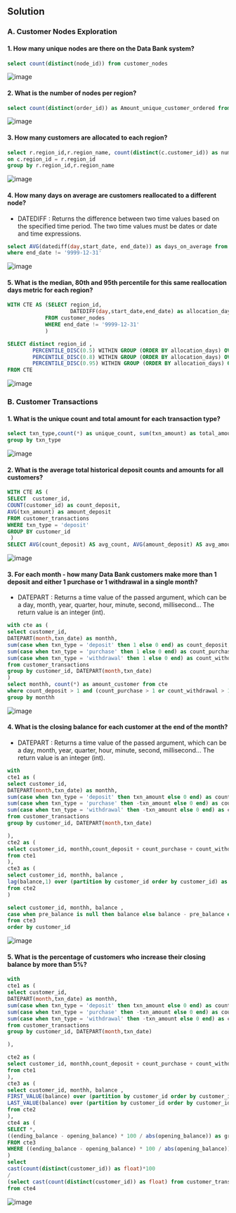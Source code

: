 ## Solution
### A. Customer Nodes Exploration
#### 1. How many unique nodes are there on the Data Bank system?
```sql
select count(distinct(node_id)) from customer_nodes
```
![image](https://github.com/DooPhiLong/8-Week-SQL-Challenge/assets/120476961/a387fdb5-7852-4473-b232-c6eff273aa24)
#### 2. What is the number of nodes per region?
```sql
select count(distinct(order_id)) as Amount_unique_customer_ordered from #customer_orders
```
![image](https://github.com/DooPhiLong/8-Week-SQL-Challenge/assets/120476961/1fad546e-daa9-404e-8a69-b56c0bcb539b)
#### 3. How many customers are allocated to each region?
```sql
select r.region_id,r.region_name, count(distinct(c.customer_id)) as number_of_cus from customer_nodes as c join regions as r
on c.region_id = r.region_id
group by r.region_id,r.region_name
```
![image](https://github.com/DooPhiLong/8-Week-SQL-Challenge/assets/120476961/572bed54-bc46-4030-8da8-5460a7587792)
#### 4. How many days on average are customers reallocated to a different node?
- DATEDIFF : Returns the difference between two time values based on the specified time period. The two time values must be dates or date and time expressions.
```sql
select AVG(datediff(day,start_date, end_date)) as days_on_average from customer_nodes
where end_date != '9999-12-31'
```
![image](https://github.com/DooPhiLong/8-Week-SQL-Challenge/assets/120476961/3dfd7189-1b3f-4830-9e32-76f6731cb60c)
#### 5. What is the median, 80th and 95th percentile for this same reallocation days metric for each region?
```sql
WITH CTE AS (SELECT region_id,
                    DATEDIFF(day,start_date,end_date) as allocation_days
            FROM customer_nodes
            WHERE end_date != '9999-12-31'
            )

SELECT distinct region_id , 
        PERCENTILE_DISC(0.5) WITHIN GROUP (ORDER BY allocation_days) OVER (PARTITION BY region_id) AS median,
        PERCENTILE_DISC(0.8) WITHIN GROUP (ORDER BY allocation_days) OVER (PARTITION BY region_id) AS #80th_percentile,
        PERCENTILE_DISC(0.95) WITHIN GROUP (ORDER BY allocation_days) OVER (PARTITION BY region_id) AS #95TH_percentile
FROM CTE
```
![image](https://github.com/DooPhiLong/8-Week-SQL-Challenge/assets/120476961/fe038451-4ec9-4b84-809b-3ffb1a12922e)

### B. Customer Transactions
#### 1. What is the unique count and total amount for each transaction type?
```sql
select txn_type,count(*) as unique_count, sum(txn_amount) as total_amount from customer_transactions
group by txn_type
```
![image](https://github.com/DooPhiLong/8-Week-SQL-Challenge/assets/120476961/250fa59f-65a8-4376-bf02-b3668ca7d7c4)

#### 2. What is the average total historical deposit counts and amounts for all customers?
```sql
WITH CTE AS (
SELECT  customer_id,
COUNT(customer_id) as count_deposit, 
AVG(txn_amount) as amount_deposit
FROM customer_transactions 
WHERE txn_type = 'deposit'
GROUP BY customer_id
 )   
SELECT AVG(count_deposit) AS avg_count, AVG(amount_deposit) AS avg_amount FROM CTE
```
![image](https://github.com/DooPhiLong/8-Week-SQL-Challenge/assets/120476961/e7623908-75d1-4150-853c-1ef19b605f98)

#### 3. For each month - how many Data Bank customers make more than 1 deposit and either 1 purchase or 1 withdrawal in a single month?
- DATEPART : Returns a time value of the passed argument, which can be a day, month, year, quarter, hour, minute, second, millisecond... The return value is an integer (int).
```sql
with cte as (
select customer_id,  
DATEPART(month,txn_date) as monthh,
sum(case when txn_type = 'deposit' then 1 else 0 end) as count_deposit,
sum(case when txn_type = 'purchase' then 1 else 0 end) as count_purchase,
sum(case when txn_type = 'withdrawal' then 1 else 0 end) as count_withdrawal
from customer_transactions
group by customer_id, DATEPART(month,txn_date)
)
select monthh, count(*) as amount_customer from cte
where count_deposit > 1 and (count_purchase > 1 or count_withdrawal > 1) 
group by monthh
```
![image](https://github.com/DooPhiLong/8-Week-SQL-Challenge/assets/120476961/f8cfb717-c539-46aa-a0b4-5e85f1419ab9)

#### 4. What is the closing balance for each customer at the end of the month?
- DATEPART : Returns a time value of the passed argument, which can be a day, month, year, quarter, hour, minute, second, millisecond... The return value is an integer (int).
```sql
with 
cte1 as (
select customer_id,  
DATEPART(month,txn_date) as monthh,
sum(case when txn_type = 'deposit' then txn_amount else 0 end) as count_deposit,
sum(case when txn_type = 'purchase' then -txn_amount else 0 end) as count_purchase,
sum(case when txn_type = 'withdrawal' then -txn_amount else 0 end) as count_withdrawal
from customer_transactions
group by customer_id, DATEPART(month,txn_date)

),
cte2 as (
select customer_id, monthh,count_deposit + count_purchase + count_withdrawal as balance 
from cte1
),
cte3 as (
select customer_id, monthh, balance , 
lag(balance,1) over (partition by customer_id order by customer_id) as pre_balance
from cte2
)

select customer_id, monthh, balance , 
case when pre_balance is null then balance else balance - pre_balance end as chanced_balance
from cte3
order by customer_id
``` 
![image](https://github.com/DooPhiLong/8-Week-SQL-Challenge/assets/120476961/ac3d4569-52d1-486d-837f-c14bafa6b307)


#### 5. What is the percentage of customers who increase their closing balance by more than 5%?
```sql
with 
cte1 as (
select customer_id,  
DATEPART(month,txn_date) as monthh,
sum(case when txn_type = 'deposit' then txn_amount else 0 end) as count_deposit,
sum(case when txn_type = 'purchase' then -txn_amount else 0 end) as count_purchase,
sum(case when txn_type = 'withdrawal' then -txn_amount else 0 end) as count_withdrawal
from customer_transactions
group by customer_id, DATEPART(month,txn_date)

),

cte2 as (
select customer_id, monthh,count_deposit + count_purchase + count_withdrawal as balance 
from cte1
),
cte3 as (
select customer_id, monthh, balance , 
FIRST_VALUE(balance) over (partition by customer_id order by customer_id) as opening_balance,
LAST_VALUE(balance) over (partition by customer_id order by customer_id desc) as ending_balance
from cte2
),
cte4 as (
SELECT *, 
((ending_balance - opening_balance) * 100 / abs(opening_balance)) as growing_rate
FROM cte3
WHERE ((ending_balance - opening_balance) * 100 / abs(opening_balance)) >= 5 AND ending_balance >opening_balance
)
select 
cast(count(distinct(customer_id)) as float)*100
/
(select cast(count(distinct(customer_id)) as float) from customer_transactions) as Percent_Customer
from cte4
```
![image](https://github.com/DooPhiLong/8-Week-SQL-Challenge/assets/120476961/3697e7e2-4434-4159-98ea-f59d17b28241)
